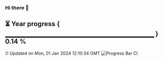 ### Hi there 👋
⏳ Year progress { ▁▁▁▁▁▁▁▁▁▁▁▁▁▁▁▁▁▁▁▁▁▁▁▁▁▁▁▁▁▁ } 0.14 %
---
⏰ Updated on Mon, 01 Jan 2024 12:10:34 GMT
![Progress Bar CI](https://github.com/Moyi321/Moyi321/workflows/Progress%20Bar%20CI/badge.svg)
